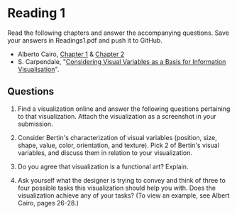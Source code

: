 # Reading 1

Read the following chapters and answer the accompanying questions.
Save your answers in Readings1.pdf and push it to GitHub.

* Alberto Cairo, [Chapter 1][1] & [Chapter 2][2]
* S. Carpendale, "[Considering Visual Variables as a Basis for Information
  Visualisation][1]".


[1]: cdn://excerpts/w1/Alberto_Cairo_The_Functional_Art_ch1.pdf
[2]: cdn://excerpts/w1/Alberto_Cairo_The_Functional_Art_ch2.pdf
[3]: cdn://excerpts/w2/Carpendale_Considering_Visual_Variables.pdf


## Questions

1. Find a visualization online and answer the following questions pertaining to that visualization. Attach the visualization as a screenshot in your submission.

2. Consider Bertin's characterization of visual variables (position, size, shape, value, color, orientation, and texture). Pick 2 of Bertin's visual variables, and discuss them in relation to your visualization.

3. Do you agree that visualization is a functional art? Explain.

4. Ask yourself what the designer is trying to convey and think of three to four possible tasks this visualization should help you with. Does the visualization achieve any of your tasks? (To view an example, see Albert Cairo, pages 26-­28.)

